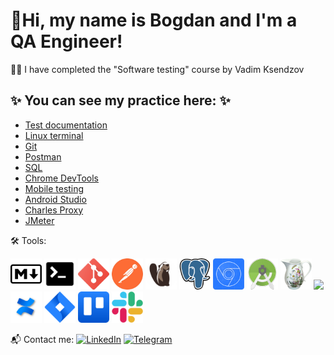 # 🖖Hi, my name is Bogdan and I'm a QA Engineer!

👩‍💻 I have completed the "Software testing" course by Vadim Ksendzov

## ✨ You can see my practice here: ✨

+ [Test documentation](https://github.com/Trittton/Tools/blob/main/Test%20Artifacts/Test_documentation.md)
+ [Linux terminal](https://github.com/Trittton/Tools/blob/main/Git%2C%20GitHub%2C%20Git%20Bash/Gatsyuk_HW_1_Terminal(GitBash).txt)
+ [Git](https://github.com/Trittton/QA_Vadim_Ksendzov_course/blob/main/HW_2_Github_part_1/Gatsyuk_HW_2_Github.md)
+ [Postman](https://github.com/Trittton/Tools/tree/main/Postman)
+ [SQL](https://github.com/Trittton/Tools/tree/main/SQL)
+ [Chrome DevTools](https://github.com/Trittton/Tools/tree/main/DevTools)
+ [Mobile testing](https://github.com/Trittton/Tools/blob/main/Test%20Artifacts/Mobile_Testing.md)
+ [Android Studio](https://github.com/Trittton/Tools/tree/main/Android%20Studio)
+ [Charles Proxy](https://github.com/Trittton/Tools/tree/main/Charles)
+ [JMeter](https://github.com/Trittton/Tools/tree/main/JMetr)

🛠 Tools:

<img src="https://github.com/Trittton/Trittton/blob/main/Assets/md_icon.png?raw=true" width="50px"> <img src="https://github.com/Trittton/Trittton/blob/main/Assets/terminal_icon.png?raw=true" width="50px"> <img src="https://github.com/Trittton/Trittton/blob/main/Assets/git_icon.png?raw=true" width="50px"> <img src="https://github.com/Trittton/Trittton/blob/main/Assets/postman_icon%2022.35.53.png?raw=true" width="50px"> <img src="https://github.com/Trittton/Trittton/blob/main/Assets/Dbeaver_logo.png?raw=true" width="50px"> <img src="https://github.com/Trittton/Trittton/blob/main/Assets/postgresql_icon.png?raw=true" width="50px"> <img src="https://github.com/Trittton/Trittton/blob/main/Assets/DevTools_icon.png?raw=true" width="50px"> <img src="https://github.com/Trittton/Trittton/blob/main/Assets/Android_SDK_icon.png?raw=true" width="50px"> <img src="https://github.com/Trittton/Trittton/blob/main/Assets/Charles_icon.png?raw=true" width="50px"> <img src="https://jmeter.apache.org/images/jmeter_square.svg" width="50px"> <img src="https://github.com/Trittton/Trittton/blob/main/Assets/atlassian-confluence.png?raw=true" width="50px"> <img src="https://github.com/Trittton/Trittton/blob/main/Assets/atlassian_jira_logo_icon_170511.png?raw=true" width="50px"> <img src="https://github.com/Trittton/Trittton/blob/main/Assets/trello.png?raw=true" width="50px"> <img src="https://github.com/Trittton/Trittton/blob/main/Assets/Slack_icon.png?raw=true" width="50px">

📬 Сontact me:
[![LinkedIn](https://img.shields.io/badge/-LinkedIn-ffffff??style=flat&logo=LinkedIn&logoColor=2964be)](https://www.linkedin.com/in/bogdan-gatsyuk)
[![Telegram](https://img.shields.io/badge/-Telegram-ffffff?style=flat&logo=Telegram)](https://t.me/Trittt0n)
